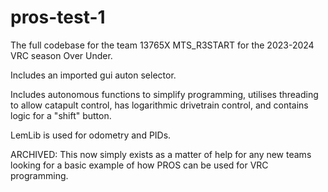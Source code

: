 # pros-test-1

The full codebase for the team 13765X MTS_R3START for the 2023-2024 VRC season Over Under.

Includes an imported gui auton selector.

Includes autonomous functions to simplify programming, utilises threading to allow catapult control, has logarithmic drivetrain control, and contains logic for a "shift" button.

LemLib is used for odometry and PIDs.

ARCHIVED: This now simply exists as a matter of help for any new teams looking for a basic example of how PROS can be used for VRC programming.
